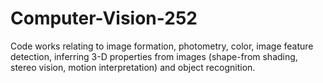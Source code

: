 # Computer-Vision-252
Code works relating to image formation, photometry, color, image feature detection, inferring 3-D properties from images (shape-from shading, stereo vision, motion interpretation) and object recognition. 
